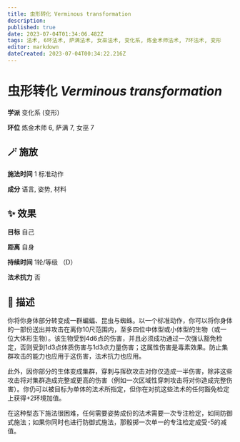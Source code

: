 ```yaml
---
title: 虫形转化 Verminous transformation
description: 
published: true
date: 2023-07-04T01:34:06.482Z
tags: 法术, 6环法术, 萨满法术, 女巫法术, 变化系, 炼金术师法术, 7环法术, 变形
editor: markdown
dateCreated: 2023-07-04T00:34:22.216Z
---
```


# **虫形转化** *Verminous transformation*

**学派** 变化系 (变形) 

**环位** 炼金术师 6, 萨满 7, 女巫 7

## 🪄 施放

**施法时间** 1 标准动作

**成分** 语言, 姿势, 材料

## ✨ 效果 

**目标** 自己 

**距离** 自身  

**持续时间** 1轮/等级 （D） 

**法术抗力** 否

## 📖 描述

你将你身体部分转变成一群蝙蝠、昆虫与蜘蛛。以一个标准动作，你可以将你身体的一部份送出并攻击在离你10尺范围内，至多四位中体型或小体型的生物（或一位大体形生物）。该生物受到4d6点的伤害，并且必须成功通过一次强认豁免检定，否则受到1d3点体质伤害与1d3点力量伤害；这属性伤害是毒素效果。防止集群攻击的能力也应用于这伤害，法术抗力也应用。

此外，因你部分的生体变成集群，穿刺与挥砍攻击对你仅造成一半伤害，除非这些攻击将对集群造成完整或更高的伤害（例如一次区域性穿刺攻击将对你造成完整伤害）。你仍可以被目标为单体的法术所指定，但你在对抗这些法术的任何豁免检定上获得+2环境加值。

在这种型态下施法很困难，任何需要姿势成份的法术需要一次专注检定，如同防御式施法；如果你同时也进行防御式施法，那骰掷一次单一的专注检定成受-5的减值。
    